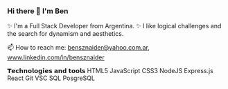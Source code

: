 ### Hi there 👋 I'm Ben

✨ I'm a Full Stack Developer from Argentina.
✨ I like logical challenges and the search for dynamism and aesthetics.

📫 How to reach me: bensznaider@yahoo.com.ar, www.linkedin.com/in/bensznaider

𝗧𝗲𝗰𝗵𝗻𝗼𝗹𝗼𝗴𝗶𝗲𝘀 𝗮𝗻𝗱 𝘁𝗼𝗼𝗹𝘀
HTML5 JavaScript CSS3 NodeJS Express.js React Git VSC SQL PosgreSQL
